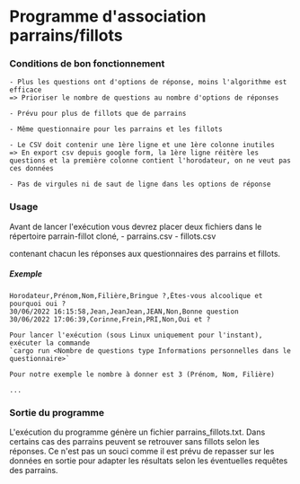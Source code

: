 # Programme d'association parrains/fillots

### Conditions de bon fonctionnement

    - Plus les questions ont d'options de réponse, moins l'algorithme est efficace
    => Prioriser le nombre de questions au nombre d'options de réponses

    - Prévu pour plus de fillots que de parrains

    - Même questionnaire pour les parrains et les fillots

    - Le CSV doit contenir une 1ère ligne et une 1ère colonne inutiles
    => En export csv depuis google form, la 1ère ligne réitère les questions et la première colonne contient l'horodateur, on ne veut pas ces données

    - Pas de virgules ni de saut de ligne dans les options de réponse
    
### Usage

Avant de lancer l'exécution vous devrez placer deux fichiers dans le répertoire parrain-fillot cloné,
    - parrains.csv
    - fillots.csv
    
contenant chacun les réponses aux questionnaires des parrains et fillots.

##### Exemple
```
Horodateur,Prénom,Nom,Filière,Bringue ?,Êtes-vous alcoolique et pourquoi oui ?
30/06/2022 16:15:58,Jean,JeanJean,JEAN,Non,Bonne question
30/06/2022 17:06:39,Corinne,Frein,PRI,Non,Oui et ?

Pour lancer l'exécution (sous Linux uniquement pour l'instant), exécuter la commande
`cargo run <Nombre de questions type Informations personnelles dans le questionnaire>`

Pour notre exemple le nombre à donner est 3 (Prénom, Nom, Filière)

...
```
  
### Sortie du programme

L'exécution du programme génère un fichier parrains_fillots.txt. Dans certains cas des parrains peuvent se retrouver sans fillots selon les réponses. Ce n'est pas un souci comme il est prévu de repasser sur les données en sortie pour adapter les résultats selon les éventuelles requêtes des parrains.

